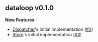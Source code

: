 ## dataloop v0.1.0

**New Features**:

 * [Dispatcher][dispatcher]'s initial implementation ([#2](https://github.com/PlatinumCoin/dataloop/pull/2))
 * [Store][store]'s initial implementation ([#3](https://github.com/PlatinumCoin/dataloop/pull/3))

 [dispatcher]: https://platinumcoin.github.io/dataloop/Dispatcher.html
 [store]: https://platinumcoin.github.io/dataloop/Store.html
